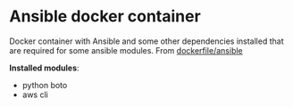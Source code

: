 Ansible docker container
==============

Docker container with Ansible and some other dependencies installed that are required for some ansible modules.
From [dockerfile/ansible](https://github.com/dockerfile/ansible)

**Installed modules**:

- python boto
- aws cli

